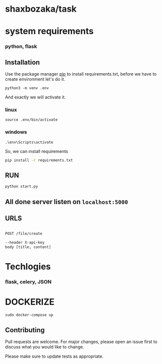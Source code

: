 # shaxbozaka/task

# system requirements
### python, flask


## Installation

Use the package manager [pip](https://pip.pypa.io/en/stable/) to install requirements.txt, before we have to create environment let's do it.

```
python3 -m venv .env
```

And exactly we will activate it.
### linux
```
source .env/bin/activate
```
### windows
```
.\env\Scripts\activate
```

So, we can install requirements
``` bash
pip install -r requirements.txt
```

## RUN
```bash
python start.py

```
## All done server listen on ```localhost:5000```

## URLS

```html

POST /file/create 

--header X-api-key
body [title, content]

```

# Techlogies
### flask, celery, JSON

# DOCKERIZE

```
sudo docker-compose up
```


## Contributing
Pull requests are welcome. For major changes, please open an issue first to discuss what you would like to change.

Please make sure to update tests as appropriate.
